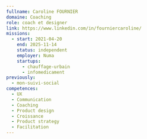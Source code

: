 ```yaml
---
fullname: Caroline FOURNIER
domaine: Coaching
role: coach et designer
link: https://www.linkedin.com/in/fourniercaroline/
missions:
  - start: 2021-04-20
    end: 2025-11-14
    status: independent
    employer: Numa
    startups:
      - chauffage-urbain
      - infomedicament
previously:
  - mon-suivi-social
competences:
  - UX
  - Communication
  - Coaching
  - Product design
  - Croissance
  - Product strategy
  - Facilitation
---
```

